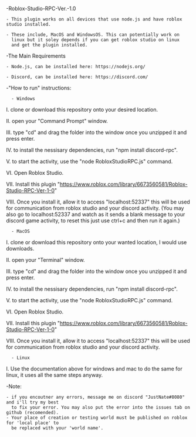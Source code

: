 -Roblox-Studio-RPC-Ver.-1.0

    - This plugin works on all devices that use node.js and have roblox studio installed.

    - These include, MacOS and WindowsOS. This can potentially work on
      linux but it soley depends if you can get roblox studio on linux
      and get the plugin installed.
      
-The Main Requirements

    - Node.js, can be installed here: https://nodejs.org/

    - Discord, can be installed here: https://discord.com/

-"How to run" instructions:

      - Windows

I. clone or download this repository onto your desired location.

II. open your "Command Prompt" window.

III. type "cd" and drag the folder into the window once you unzipped it and press enter.

IV. to install the nessisary dependencies, run "npm install discord-rpc".

V. to start the activity, use the "node RobloxStudioRPC.js" command.

VI. Open Roblox Studio.

VII. Install this plugin "https://www.roblox.com/library/6673560581/Roblox-Studio-RPC-Ver-1-0"

VIII. Once you install it, allow it to access "localhost:52337" this will be used for communication
   from roblox studio and your discord activity. (You may also go to localhost:52337 and watch as 
   it sends a blank message to your discord game activity, to reset this just use ctrl+c and then 
   run it again.)

      - MacOS

I. clone or download this repository onto your wanted location, I would use downloads.

II. open your "Terminal" window.

III. type "cd" and drag the folder into the window once you unzipped it and press enter.

IV. to install the nessisary dependencies, run "npm install discord-rpc".

V. to start the activity, use the "node RobloxStudioRPC.js" command.

VI. Open Roblox Studio.

VII. Install this plugin "https://www.roblox.com/library/6673560581/Roblox-Studio-RPC-Ver-1-0"

VIII. Once you install it, allow it to access "localhost:52337" this will be used for communication
   from roblox studio and your discord activity.

      - Linux
I. Use the documentation above for windows and mac to do the same for linux, it uses all the same 
   steps anyway.

-Note: 
    
    - if you encoutner any errors, message me on discord "JustNate#8080" and i'll try my best
      to fix your error. You may also put the error into the issues tab on github (recomended).
    - Your place of creation or testing world must be published on roblox for 'local place' to
      be replaced with your 'world name'.
